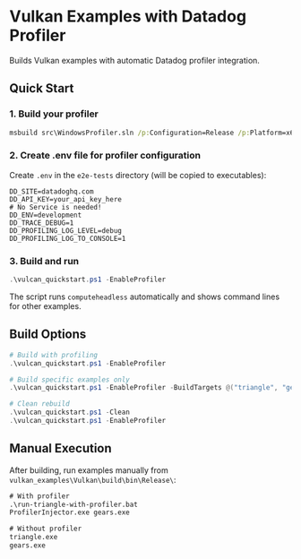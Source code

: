 # Vulkan Examples with Datadog Profiler

Builds Vulkan examples with automatic Datadog profiler integration.

## Quick Start

### 1. Build your profiler
```cmd
msbuild src\WindowsProfiler.sln /p:Configuration=Release /p:Platform=x64
```

### 2. Create .env file for profiler configuration
Create `.env` in the `e2e-tests` directory (will be copied to executables):

```env
DD_SITE=datadoghq.com
DD_API_KEY=your_api_key_here
# No Service is needed!
DD_ENV=development
DD_TRACE_DEBUG=1
DD_PROFILING_LOG_LEVEL=debug
DD_PROFILING_LOG_TO_CONSOLE=1
```

### 3. Build and run
```powershell
.\vulcan_quickstart.ps1 -EnableProfiler
```

The script runs `computeheadless` automatically and shows command lines for other examples.

## Build Options

```powershell
# Build with profiling
.\vulcan_quickstart.ps1 -EnableProfiler

# Build specific examples only
.\vulcan_quickstart.ps1 -EnableProfiler -BuildTargets @("triangle", "gears")

# Clean rebuild
.\vulcan_quickstart.ps1 -Clean
.\vulcan_quickstart.ps1 -EnableProfiler
```

## Manual Execution

After building, run examples manually from `vulkan_examples\Vulkan\build\bin\Release\`:

```cmd
# With profiler
.\run-triangle-with-profiler.bat
ProfilerInjector.exe gears.exe

# Without profiler  
triangle.exe
gears.exe
```
